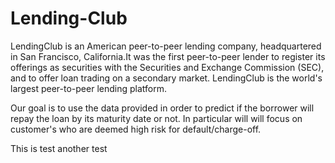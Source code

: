# Lending-Club

LendingClub is an American peer-to-peer lending company, headquartered in San Francisco, California.It was the first peer-to-peer lender to register its offerings as securities with the Securities and Exchange Commission (SEC), and to offer loan trading on a secondary market. LendingClub is the world's largest peer-to-peer lending platform.   

Our goal is to use the data provided in order to predict if the borrower will repay the loan by its maturity date or not. In particular will will focus on customer's who are deemed high risk for default/charge-off. 

This is test 
another test